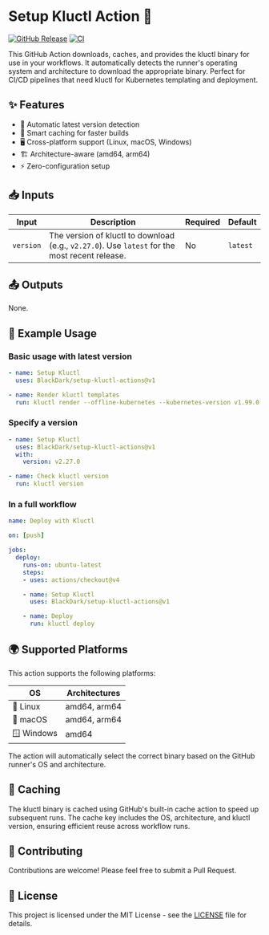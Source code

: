 # Setup Kluctl Action 🚀

[![GitHub Release](https://img.shields.io/github/v/release/BlackDark/setup-kluctl-actions)](https://github.com/BlackDark/setup-kluctl-actions/releases)
[![CI](https://github.com/BlackDark/setup-kluctl-actions/actions/workflows/test.yml/badge.svg)](https://github.com/BlackDark/setup-kluctl-actions/actions/workflows/test.yml)

This GitHub Action downloads, caches, and provides the kluctl binary for use in your workflows. It automatically detects the runner's operating system and architecture to download the appropriate binary. Perfect for CI/CD pipelines that need kluctl for Kubernetes templating and deployment.

## ✨ Features

- 🔄 Automatic latest version detection
- 💾 Smart caching for faster builds
- 🖥️ Cross-platform support (Linux, macOS, Windows)
- 🏗️ Architecture-aware (amd64, arm64)
- ⚡ Zero-configuration setup

## 📥 Inputs

| Input    | Description | Required | Default |
|----------|-------------|----------|---------|
| `version` | The version of kluctl to download (e.g., `v2.27.0`). Use `latest` for the most recent release. | No | `latest` |

## 📤 Outputs

None.

## 🚀 Example Usage

### Basic usage with latest version

```yaml
- name: Setup Kluctl
  uses: BlackDark/setup-kluctl-actions@v1

- name: Render kluctl templates
  run: kluctl render --offline-kubernetes --kubernetes-version v1.99.0
```

### Specify a version

```yaml
- name: Setup Kluctl
  uses: BlackDark/setup-kluctl-actions@v1
  with:
    version: v2.27.0

- name: Check kluctl version
  run: kluctl version
```

### In a full workflow

```yaml
name: Deploy with Kluctl

on: [push]

jobs:
  deploy:
    runs-on: ubuntu-latest
    steps:
    - uses: actions/checkout@v4

    - name: Setup Kluctl
      uses: BlackDark/setup-kluctl-actions@v1

    - name: Deploy
      run: kluctl deploy
```

## 🌍 Supported Platforms

This action supports the following platforms:

| OS      | Architectures |
|---------|---------------|
| 🐧 Linux  | amd64, arm64 |
| 🍎 macOS  | amd64, arm64 |
| 🪟 Windows | amd64        |

The action will automatically select the correct binary based on the GitHub runner's OS and architecture.

## 💾 Caching

The kluctl binary is cached using GitHub's built-in cache action to speed up subsequent runs. The cache key includes the OS, architecture, and kluctl version, ensuring efficient reuse across workflow runs.

## 🤝 Contributing

Contributions are welcome! Please feel free to submit a Pull Request.

## 📄 License

This project is licensed under the MIT License - see the [LICENSE](LICENSE) file for details.